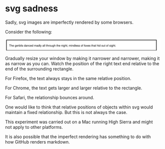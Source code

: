 # svg sadness

Sadly, svg images are imperfectly rendered by some browsers.

Consider the following:

<img src="img/sadness.svg" alt="sadness" title="sadness" />

Gradually resize your window by making it narrower and narrower, making it as narrow as you can.
Watch the position of the right text end relative to the end of the surrounding rectangle.

For Firefox, the text always stays in the same relative position.

For Chrome, the text gets larger and larger relative to the rectangle.

For Safari, the relationship bounces around.

One would like to think that relative positions of objects within svg would maintain
a fixed relationship.  But this is not always the case.

This experiment was carried out on a Mac running High Sierra and might not apply to other platforms.

It is also possible that the imperfect rendering has something to do with how GitHub renders
markdown.
